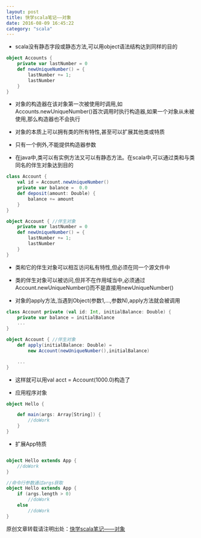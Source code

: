```yaml
---
layout: post
title: 快学scala笔记——对象
date: 2016-08-09 16:45:22
category: "scala"
---
```


- scala没有静态字段或静态方法,可以用object语法结构达到同样的目的

```scala
object Accounts {
    private var lastNumber = 0
    def newUniqueNumber() = {
        lastNumber += 1;
        lastNumber
    }
}

```

- 对象的构造器在该对象第一次被使用时调用,如Accounts.newUniqueNumber()首次调用时执行构造器,如果一个对象从未被使用,那么构造器也不会执行

- 对象的本质上可以拥有类的所有特性,甚至可以扩展其他类或特质

- 只有一个例外,不能提供构造器参数

- 在java中,类可以有实例方法又可以有静态方法。在scala中,可以通过类和与类同名的伴生对象达到目的


```scala
class Account {
    val id = Account.newUniqueNumber()
    private var balance =  0.0
    def deposit(amount: Double) {
        balance += amount
    }
}

object Account { //伴生对象
    private var lastNumber = 0
    def newUniqueNumber() = {
        lastNumber += 1;
        lastNumber
    }
}

```

- 类和它的伴生对象可以相互访问私有特性,但必须在同一个源文件中

- 类的伴生对象可以被访问,但并不在作用域当中,必须通过Account.newUniqueNumber()而不是直接用newUniqueNumber()

- 对象的apply方法,当遇到Object(参数1,...,参数N),apply方法就会被调用


```scala
class Account private (val id: Int, initialBalance: Double) {
    private var balance = initialBalance
    ...
}

object Account { //伴生对象
    def apply(initialBalance: Double) =
        new Account(newUniqueNumber(),initialBalance)

    ...
}

```

- 这样就可以用val acct = Account(1000.0)构造了

- 应用程序对象

```scala
object Hello {

    def main(args: Array[String]) {
        //doWork
    }
}

```

- 扩展App特质

```scala

object Hello extends App {
    //doWork
}

//命令行参数通过args获取
object Hello extends App {
    if (args.length > 0)
        //doWork
    else
        //doWork
}

```


原创文章转载请注明出处：[快学scala笔记——对象](http://9leg.com/scala/2016/08/09/scala-for-the-impatient-07.html)
